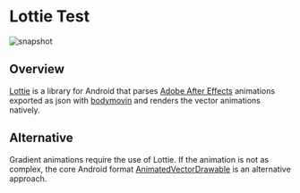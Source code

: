 # Lottie Test

![snapshot](https://user-images.githubusercontent.com/2035397/30176615-f7af04b6-93b7-11e7-8bdc-be55e4cc0c6d.gif)

## Overview

[Lottie](https://github.com/airbnb/lottie-android) is a library for Android that parses [Adobe After Effects](http://www.adobe.com/products/aftereffects.html) animations exported as json with [bodymovin](https://github.com/bodymovin/bodymovin) and renders the vector animations natively.

## Alternative

Gradient animations require the use of Lottie. If the animation is not as complex, the core Android format [AnimatedVectorDrawable](https://developer.android.com/reference/android/graphics/drawable/AnimatedVectorDrawable.html) is an alternative approach.
